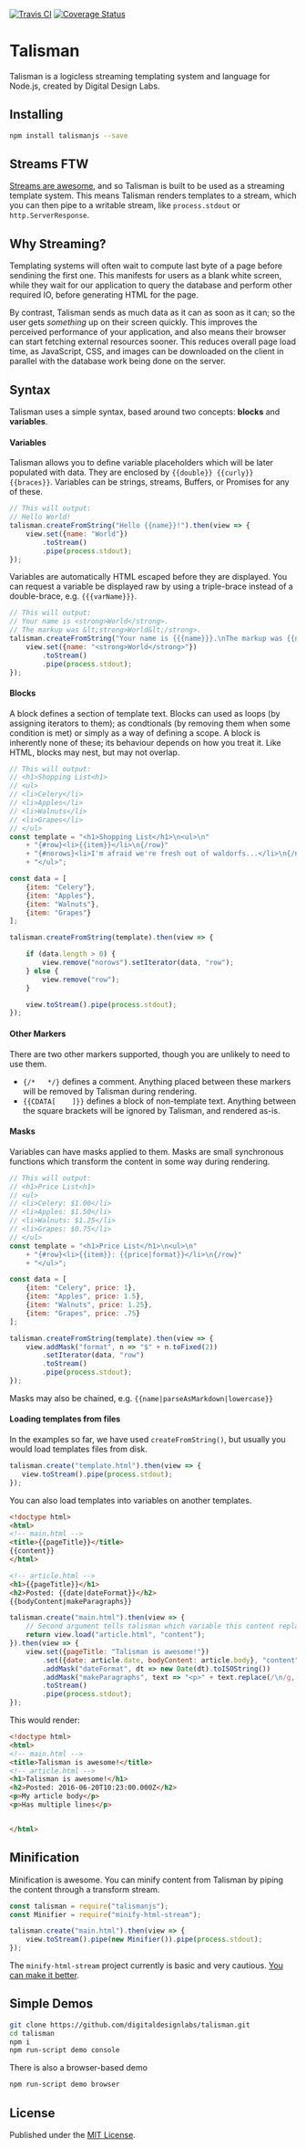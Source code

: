 [![Travis CI](https://travis-ci.org/digitaldesignlabs/talisman.svg)](https://travis-ci.org/digitaldesignlabs/talisman)
[![Coverage Status](https://coveralls.io/repos/github/digitaldesignlabs/talisman/badge.svg)](https://coveralls.io/github/digitaldesignlabs/talisman)

# Talisman #
Talisman is a logicless streaming templating system and language for Node.js, created by Digital Design Labs.

## Installing ##
```bash
npm install talismanjs --save
```

## Streams FTW ##
[Streams are awesome](https://jakearchibald.com/2016/streams-ftw/), and so Talisman is built to be used as a streaming template system. This means Talisman renders templates to a stream, which you can then pipe to a writable stream, like `process.stdout` or `http.ServerResponse`.

## Why Streaming? ##
Templating systems will often wait to compute last byte of a page before sendining the first one. This manifests for users as a blank white screen, while they wait for our application to query the database and perform other required IO, before generating HTML for the page.

By contrast, Talisman sends as much data as it can as soon as it can; so the user gets *something* up on their screen quickly. This improves the perceived performance of your application, and also means their browser can start fetching external resources sooner. This reduces overall page load time, as JavaScript, CSS, and images can be downloaded on the client in parallel with the database work being done on the server.

## Syntax ##
Talisman uses a simple syntax, based around two concepts: **blocks** and **variables**.

#### Variables ####
Talisman allows you to define variable placeholders which will be later populated with data. They are enclosed by `{{double}} {{curly}} {{braces}}`. Variables can be strings, streams, Buffers, or Promises for any of these.

```js
// This will output:
// Hello World!
talisman.createFromString("Hello {{name}}!").then(view => {
    view.set({name: "World"})
        .toStream()
        .pipe(process.stdout);
});
```

Variables are automatically HTML escaped before they are displayed. You can request a variable be displayed raw by using a triple-brace instead of a double-brace, e.g. ```{{{varName}}}```.

```js
// This will output:
// Your name is <strong>World</strong>.
// The markup was &lt;strong>World&lt;/strong>.
talisman.createFromString("Your name is {{{name}}}.\nThe markup was {{name}}.").then(view => {
    view.set({name: "<strong>World</strong>"})
        .toStream()
        .pipe(process.stdout);
});
````

#### Blocks ####
A block defines a section of template text. Blocks can used as loops (by assigning iterators to them); as condtionals (by removing them when some condition is met) or simply as a way of defining a scope.  A block is inherently none of these; its behaviour depends on how you treat it. Like HTML, blocks may nest, but may not overlap.

```js
// This will output:
// <h1>Shopping List<h1>
// <ul>
// <li>Celery</li>
// <li>Apples</li>
// <li>Walnuts</li>
// <li>Grapes</li>
// </ul>
const template = "<h1>Shopping List</h1>\n<ul>\n"
    + "{#row}<li>{{item}}</li>\n{/row}"
    + "{#norows}<li>I'm afraid we're fresh out of waldorfs...</li>\n{/norows}"
    + "</ul>";

const data = [
    {item: "Celery"},
    {item: "Apples"},
    {item: "Walnuts"},
    {item: "Grapes"}
];

talisman.createFromString(template).then(view => {

    if (data.length > 0) {
        view.remove("norows").setIterator(data, "row");
    } else {
        view.remove("row");
    }

    view.toStream().pipe(process.stdout);
});
```

#### Other Markers ####
There are two other markers supported, though you are unlikely to need to use them.
- ```{/*   */}``` defines a comment. Anything placed between these markers will be removed by Talisman during rendering.
- ```{{CDATA[    ]}}``` defines a block of non-template text. Anything between the square brackets will be ignored by Talisman, and rendered as-is.

#### Masks ####
Variables can have masks applied to them. Masks are small synchronous functions which transform the content in some way during rendering.

```js
// This will output:
// <h1>Price List<h1>
// <ul>
// <li>Celery: $1.00</li>
// <li>Apples: $1.50</li>
// <li>Walnuts: $1.25</li>
// <li>Grapes: $0.75</li>
// </ul>
const template = "<h1>Price List</h1>\n<ul>\n"
    + "{#row}<li>{{item}}: {{price|format}}</li>\n{/row}"
    + "</ul>";

const data = [
    {item: "Celery", price: 1},
    {item: "Apples", price: 1.5},
    {item: "Walnuts", price: 1.25},
    {item: "Grapes", price: .75}
];

talisman.createFromString(template).then(view => {
    view.addMask("format", n => "$" + n.toFixed(2))
        .setIterator(data, "row")
        .toStream()
        .pipe(process.stdout);
});
```

Masks may also be chained, e.g. ```{{name|parseAsMarkdown|lowercase}}```

#### Loading templates from files ####
In the examples so far, we have used `createFromString()`, but usually you would load templates files from disk.

```js
talisman.create("template.html").then(view => {
   view.toStream().pipe(process.stdout);
});
```

You can also load templates into variables on another templates.

```html
<!doctype html>
<html>
<!-- main.html -->
<title>{{pageTitle}}</title>
{{content}}
</html>
```
```html
<!-- article.html -->
<h1>{{pageTitle}}</h1>
<h2>Posted: {{date|dateFormat}}</h2>
{{bodyContent|makeParagraphs}}
```
```js
talisman.create("main.html").then(view => {
    // Second argument tells talisman which variable this content replaces
    return view.load("article.html", "content");
}).then(view => {
    view.set({pageTitle: "Talisman is awesome!"})
        .set({date: article.date, bodyContent: article.body}, "content")
        .addMask("dateFormat", dt => new Date(dt).toISOString())
        .addMask("makeParagraphs", text => "<p>" + text.replace(/\n/g, "</p>\n<p>") + "</p>\n")
        .toStream()
        .pipe(process.stdout);
});
```
This would render:
```html
<!doctype html>
<html>
<!-- main.html -->
<title>Talisman is awesome!</title>
<!-- article.html -->
<h1>Talisman is awesome!</h1>
<h2>Posted: 2016-06-20T10:23:00.000Z</h2>
<p>My article body</p>
<p>Has multiple lines</p>


</html>
```

## Minification ##
Minification is awesome. You can minify content from Talisman by piping the content through a transform stream.

```js
const talisman = require("talismanjs");
const Minifier = require("minify-html-stream");

talisman.create("main.html").then(view => {
    view.toStream().pipe(new Minifier()).pipe(process.stdout);
});
```

The `minify-html-stream` project currently is basic and very cautious. [You can make it better](https://github.com/digitaldesignlabs/minify-html-stream).

## Simple Demos ##
```bash
git clone https://github.com/digitaldesignlabs/talisman.git
cd talisman
npm i
npm run-script demo console
```

There is also a browser-based demo

```bash
npm run-script demo browser
```

## License ##
Published under the [MIT License](http://opensource.org/licenses/MIT).

